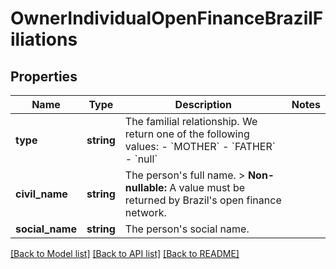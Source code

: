 # OwnerIndividualOpenFinanceBrazilFiliations

## Properties
Name | Type | Description | Notes
------------ | ------------- | ------------- | -------------
**type** | **string** | The familial relationship. We return one of the following values:    - &#x60;MOTHER&#x60;   - &#x60;FATHER&#x60;   - &#x60;null&#x60; | 
**civil_name** | **string** | The person&#x27;s full name.  &gt; **Non-nullable:** A value must be returned by Brazil&#x27;s open finance network. | 
**social_name** | **string** | The person&#x27;s social name. | 

[[Back to Model list]](../../README.md#documentation-for-models) [[Back to API list]](../../README.md#documentation-for-api-endpoints) [[Back to README]](../../README.md)

